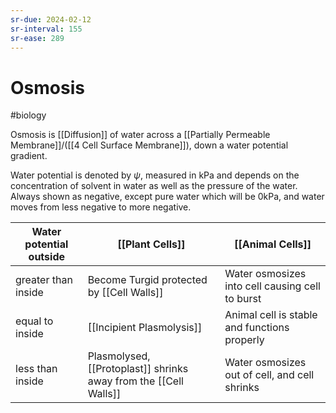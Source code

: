 ```yaml
---
sr-due: 2024-02-12
sr-interval: 155
sr-ease: 289
---
```

# Osmosis
#biology 

Osmosis is [[Diffusion]] of water across a [[Partially Permeable Membrane]]/([[4 Cell Surface Membrane]]), down a water potential gradient.

Water potential is denoted by $\psi$, measured in kPa and depends on the concentration of solvent in water as well as the pressure of the water.
Always shown as negative, except pure water which will be 0kPa, and water moves from less negative to more negative.

| Water potential outside | [[Plant Cells]]                                                  | [[Animal Cells]]                                |
| ----------------------- | ---------------------------------------------------------------- | ----------------------------------------------- |
| greater than inside     | Become Turgid protected by [[Cell Walls]]                        | Water osmosizes into cell causing cell to burst |
| equal to inside         | [[Incipient Plasmolysis]]                                        | Animal cell is stable and functions properly    |
| less than inside        | Plasmolysed, [[Protoplast]] shrinks away from the [[Cell Walls]] | Water osmosizes out of cell, and cell shrinks   |

